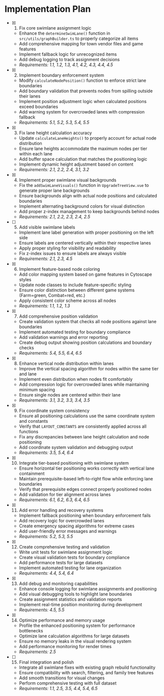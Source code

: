 # Implementation Plan

- [x] 1. Fix core swimlane assignment logic
  - Enhance the `determineSwimLane()` function in `src/utils/graphBuilder.ts` to properly categorize all items
  - Add comprehensive mapping for town vendor files and game features
  - Implement fallback logic for unrecognized items
  - Add debug logging to track assignment decisions
  - _Requirements: 1.1, 1.2, 1.3, 4.1, 4.2, 4.3, 4.4, 4.5_

- [x] 2. Implement boundary enforcement system
  - Modify `calculateNodePosition()` function to enforce strict lane boundaries
  - Add boundary validation that prevents nodes from spilling outside their lanes
  - Implement position adjustment logic when calculated positions exceed boundaries
  - Add warning system for overcrowded lanes with compression fallback
  - _Requirements: 5.1, 5.2, 5.3, 5.4, 5.5_

- [x] 3. Fix lane height calculation accuracy
  - Update `calculateLaneHeights()` to properly account for actual node distribution
  - Ensure lane heights accommodate the maximum nodes per tier within each lane
  - Add buffer space calculation that matches the positioning logic
  - Implement dynamic height adjustment based on content
  - _Requirements: 2.1, 2.2, 2.4, 3.1, 3.2_

- [x] 4. Implement proper swimlane visual backgrounds
  - Fix the `addSwimLaneVisuals()` function in `UpgradeTreeView.vue` to generate proper lane backgrounds
  - Ensure backgrounds align with actual node positions and calculated boundaries
  - Implement alternating background colors for visual distinction
  - Add proper z-index management to keep backgrounds behind nodes
  - _Requirements: 2.1, 2.2, 2.3, 2.4, 2.5_

- [ ] 5. Add visible swimlane labels
  - Implement lane label generation with proper positioning on the left side
  - Ensure labels are centered vertically within their respective lanes
  - Apply proper styling for visibility and readability
  - Fix z-index issues to ensure labels are always visible
  - _Requirements: 2.1, 2.3, 4.5_

- [x] 6. Implement feature-based node coloring
  - Add color mapping system based on game features in Cytoscape styles
  - Update node classes to include feature-specific styling
  - Ensure color distinction between different game systems (Farm=green, Combat=red, etc.)
  - Apply consistent color scheme across all nodes
  - _Requirements: 1.1, 1.2, 1.3_

- [x] 7. Add comprehensive position validation
  - Create validation system that checks all node positions against lane boundaries
  - Implement automated testing for boundary compliance
  - Add validation warnings and error reporting
  - Create debug output showing position calculations and boundary checks
  - _Requirements: 5.4, 5.5, 6.4, 6.5_

- [x] 8. Enhance vertical node distribution within lanes
  - Improve the vertical spacing algorithm for nodes within the same tier and lane
  - Implement even distribution when nodes fit comfortably
  - Add compression logic for overcrowded lanes while maintaining minimum spacing
  - Ensure single nodes are centered within their lane
  - _Requirements: 3.1, 3.2, 3.3, 3.4, 3.5_

- [x] 9. Fix coordinate system consistency
  - Ensure all positioning calculations use the same coordinate system and constants
  - Verify that `LAYOUT_CONSTANTS` are consistently applied across all functions
  - Fix any discrepancies between lane height calculation and node positioning
  - Add coordinate system validation and debugging output
  - _Requirements: 3.5, 5.4, 6.4_

- [x] 10. Integrate tier-based positioning with swimlane system
  - Ensure horizontal tier positioning works correctly with vertical lane containment
  - Maintain prerequisite-based left-to-right flow while enforcing lane boundaries
  - Verify that prerequisite edges connect properly positioned nodes
  - Add validation for tier alignment across lanes
  - _Requirements: 6.1, 6.2, 6.3, 6.4, 6.5_

- [x] 11. Add error handling and recovery systems
  - Implement fallback positioning when boundary enforcement fails
  - Add recovery logic for overcrowded lanes
  - Create emergency spacing algorithms for extreme cases
  - Add user-friendly error messages and warnings
  - _Requirements: 5.2, 5.3, 5.5_

- [x] 12. Create comprehensive testing and validation
  - Write unit tests for swimlane assignment logic
  - Create visual validation tests for boundary compliance
  - Add performance tests for large datasets
  - Implement automated testing for lane organization
  - _Requirements: 4.4, 5.4, 6.4_

- [x] 13. Add debug and monitoring capabilities
  - Enhance console logging for swimlane assignments and positioning
  - Add visual debugging tools to highlight lane boundaries
  - Create assignment statistics and validation reports
  - Implement real-time position monitoring during development
  - _Requirements: 4.5, 5.5_

- [x] 14. Optimize performance and memory usage
  - Profile the enhanced positioning system for performance bottlenecks
  - Optimize lane calculation algorithms for large datasets
  - Ensure no memory leaks in the visual rendering system
  - Add performance monitoring for render times
  - _Requirements: 2.5_

- [ ] 15. Final integration and polish
  - Integrate all swimlane fixes with existing graph rebuild functionality
  - Ensure compatibility with search, filtering, and family tree features
  - Add smooth transitions for visual changes
  - Perform comprehensive testing with full dataset
  - _Requirements: 1.1, 2.5, 3.5, 4.4, 5.4, 6.5_